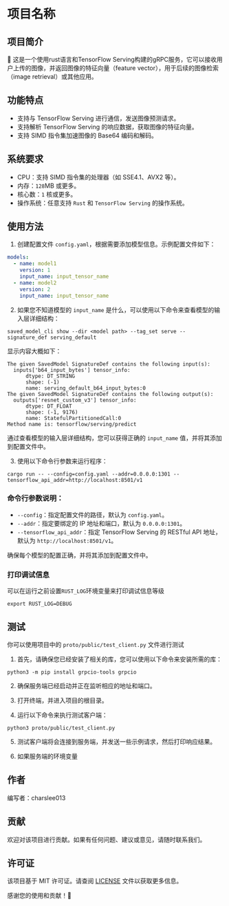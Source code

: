 # 项目名称

## 项目简介
👋 这是一个使用rust语言和TensorFlow Serving构建的gRPC服务，它可以接收用户上传的图像，并返回图像的特征向量（feature vector），用于后续的图像检索（image retrieval）或其他应用。

## 功能特点
- 支持与 TensorFlow Serving 进行通信，发送图像预测请求。
- 支持解析 TensorFlow Serving 的响应数据，获取图像的特征向量。
- 支持 SIMD 指令集加速图像的 Base64 编码和解码。

## 系统要求
- CPU：支持 SIMD 指令集的处理器（如 SSE4.1、AVX2 等）。
- 内存：`128`MB 或更多。
- 核心数：`1` 核或更多。
- 操作系统：任意支持 `Rust` 和 `TensorFlow Serving` 的操作系统。

## 使用方法
1. 创建配置文件 `config.yaml`，根据需要添加模型信息。示例配置文件如下：

```yaml
models:
  - name: model1
    version: 1
    input_name: input_tensor_name
  - name: model2
    version: 2
    input_name: input_tensor_name
```

2. 如果您不知道模型的 `input_name` 是什么，可以使用以下命令来查看模型的输入层详细结构：

```shell
saved_model_cli show --dir <model path> --tag_set serve --signature_def serving_default
```

显示内容大概如下：

```text
The given SavedModel SignatureDef contains the following input(s):
  inputs['b64_input_bytes'] tensor_info:
      dtype: DT_STRING
      shape: (-1)
      name: serving_default_b64_input_bytes:0
The given SavedModel SignatureDef contains the following output(s):
  outputs['resnet_custom_v3'] tensor_info:
      dtype: DT_FLOAT
      shape: (-1, 9176)
      name: StatefulPartitionedCall:0
Method name is: tensorflow/serving/predict
```

通过查看模型的输入层详细结构，您可以获得正确的 `input_name` 值，并将其添加到配置文件中。

3. 使用以下命令行参数来运行程序：

```shell
cargo run -- --config=config.yaml --addr=0.0.0.0:1301 --tensorflow_api_addr=http://localhost:8501/v1
```

### 命令行参数说明：

- `--config`：指定配置文件的路径，默认为 `config.yaml`。
- `--addr`：指定要绑定的 IP 地址和端口，默认为 `0.0.0.0:1301`。
- `--tensorflow_api_addr`：指定 TensorFlow Serving 的 RESTful API 地址，默认为 `http://localhost:8501/v1`。

确保每个模型的配置正确，并将其添加到配置文件中。

### 打印调试信息

可以在运行之前设置`RUST_LOG`环境变量来打印调试信息等级
```
export RUST_LOG=DEBUG
```

## 测试
你可以使用项目中的 `proto/public/test_client.py` 文件进行测试

1. 首先，请确保您已经安装了相关的库，您可以使用以下命令来安装所需的库：
```shell
python3 -m pip install grpcio-tools grpcio
```

2. 确保服务端已经启动并正在监听相应的地址和端口。

3. 打开终端，并进入项目的根目录。

4. 运行以下命令来执行测试客户端：
```shell
python3 proto/public/test_client.py
```

5. 测试客户端将会连接到服务端，并发送一些示例请求，然后打印响应结果。

6. 如果服务端的环境变量

## 作者
编写者：charslee013

## 贡献
欢迎对该项目进行贡献。如果有任何问题、建议或意见，请随时联系我们。

## 许可证
该项目基于 MIT 许可证。请查阅 [LICENSE](LICENSE) 文件以获取更多信息。

感谢您的使用和贡献！🎉